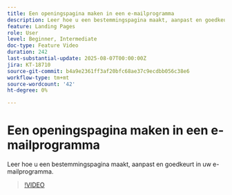 ```yaml
---
title: Een openingspagina maken in een e-mailprogramma
description: Leer hoe u een bestemmingspagina maakt, aanpast en goedkeurt in uw e-mailprogramma.
feature: Landing Pages
role: User
level: Beginner, Intermediate
doc-type: Feature Video
duration: 242
last-substantial-update: 2025-08-07T00:00:00Z
jira: KT-18710
source-git-commit: b4a9e2361ff3af20bfc68ae37c9ecdbb056c38e6
workflow-type: tm+mt
source-wordcount: '42'
ht-degree: 0%

---
```



# Een openingspagina maken in een e-mailprogramma

Leer hoe u een bestemmingspagina maakt, aanpast en goedkeurt in uw e-mailprogramma.

>[!VIDEO](https://video.tv.adobe.com/v/3470651/?learn=on&enablevpops&captions=dut)
